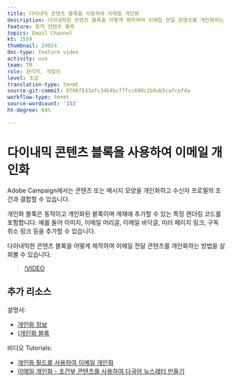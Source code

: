```yaml
---
title: 다이내믹 콘텐츠 블록을 사용하여 이메일 개인화
description: 다이내믹한 콘텐츠 블록을 어떻게 제작하여 이메일 전달 콘텐츠를 개인화하는 방법을 살펴볼 수 있습니다.
feature: 동적 컨텐츠 블록
topics: Email Channel
kt: 1559
thumbnail: 24924
doc-type: feature video
activity: use
team: TM
role: 관리자, 개발자
level: 초급
translation-type: tm+mt
source-git-commit: 8f06f533afc34b4bcf7fcc690c1b9ab5cafcef4a
workflow-type: tm+mt
source-wordcount: '153'
ht-degree: 64%

---
```



# 다이내믹 콘텐츠 블록을 사용하여 이메일 개인화

Adobe Campaign에서는 콘텐츠 또는 메시지 모양을 개인화하고 수신자 프로필의 조건과 결합할 수 있습니다.

개인화 블록은 동적이고 개인화된 블록이며 게재에 추가할 수 있는 특정 렌더링 코드를 포함합니다. 예를 들어 이미지, 이메일 머리글, 이메일 바닥글, 미러 페이지 링크, 구독 취소 링크 등을 추가할 수 있습니다.

다이내믹한 콘텐츠 블록을 어떻게 제작하여 이메일 전달 콘텐츠를 개인화하는 방법을 살펴볼 수 있습니다.

>[!VIDEO](https://video.tv.adobe.com/v/24924?quality=12)

## 추가 리소스

설명서:

* [개인화 정보](https://docs.adobe.com/content/help/ko-KR/campaign-classic/using/sending-messages/personalizing-deliveries/about-personalization.html)
* ([개인화 블록](https://docs.adobe.com/content/help/en/campaign-classic/using/sending-messages/personalizing-deliveries/personalization-blocks.html)

비디오 Tutorials:

* [개인화 필드를 사용하여 이메일 개인화](/help/sending-messages/email-channel/personalizing-emails-using-personalization-fields.md)
* [이메일 개인화 - 조건부 콘텐츠를 사용하여 다국어 뉴스레터 만들기](/help/sending-messages/email-channel/personalizing-emails-create-a-multi-lingual-newsletter-using-conditional-content.md)
